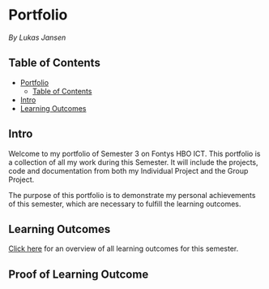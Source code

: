 # Portfolio
*By Lukas Jansen*
## Table of Contents
- [Portfolio](#Portfolio)
  - [Table of Contents](#Table-of-Contents)
- [Intro](#Intro)
- [Learning Outcomes](#Learning-Outcomes)


## Intro
Welcome to my portfolio of Semester 3 on Fontys HBO ICT. 
This portfolio is a collection of all my work during this Semester.
It will include the projects, code and documentation from both my Individual Project and the Group Project.

The purpose of this portfolio is to demonstrate my personal achievements of this semester, which are necessary to fulfill the learning outcomes.

## Learning Outcomes

[Click here](https://github.com/LukasJansen100/Portfolio-IPS3/blob/main/LearningOutcomes.md) for an overview of all learning outcomes for this semester.


## Proof of Learning Outcome
